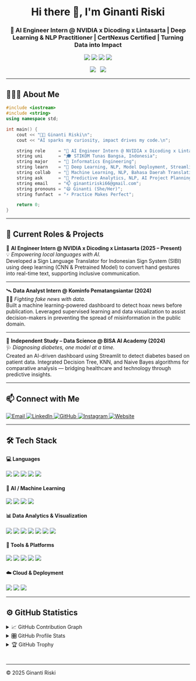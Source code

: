 <h1 align="center">Hi there 👋, I'm Ginanti Riski</h1>
<h3 align="center">🌟 AI Engineer Intern @ NVIDIA x Dicoding x Lintasarta | Deep Learning & NLP Practitioner | CertNexus Certified | Turning Data into Impact</h3>

<p align="center">
  <a href="mailto:ginantiriski66@gmail.com"><img src="https://img.shields.io/badge/Email-D14836?style=flat&logo=gmail&logoColor=white"/></a>
  <a href="https://www.linkedin.com/in/ginanti-riski-483b7a362/" target="_blank"><img src="https://img.shields.io/badge/LinkedIn-blue?style=flat&logo=linkedin&logoColor=white"/></a>
  <a href="https://github.com/GinantiRiski1" target="_blank"><img src="https://img.shields.io/badge/GitHub-100000?style=flat&logo=github&logoColor=white"/></a>
  <a href="https://stikomtunasbangsa.ac.id/web/" target="_blank"><img src="https://img.shields.io/badge/STIKOM_Tunas_Bangsa-informational?style=flat"/></a>
</p>

<div align="center">
  <img src="https://komarev.com/ghpvc/?username=GinantiRiski13&style=for-the-badge&label=Profile+Views"> &nbsp;
  <img src="https://img.shields.io/github/last-commit/GinantiRiski1/GinantiRiski1?style=for-the-badge&label=Last+Update">
</div>

---

<h2>👩🏻‍💻 About Me</h2>

```cpp
#include <iostream>
#include <string>
using namespace std;

int main() {
    cout << "👋🏻 Ginanti Riski\n";
    cout << "AI sparks my curiosity, impact drives my code.\n";

    string role     = "🔭 AI Engineer Intern @ NVIDIA x Dicoding x Lintasarta";
    string uni      = "🎓 STIKOM Tunas Bangsa, Indonesia";
    string major    = "📖 Informatics Engineering";
    string learn    = "🌱 Deep Learning, NLP, Model Deployment, Streamlit, Generative AI";
    string collab   = "👯 Machine Learning, NLP, Bahasa Daerah Translation, AI for Public Service";
    string ask      = "💬 Predictive Analytics, NLP, AI Project Planning";
    string email    = "📫 ginantiriski66@gmail.com";
    string pronouns = "😄 Ginanti (She/Her)";
    string funfact  = "⚡ Practice Makes Perfect";

    return 0;
}
```
---

<h2>🚀 Current Roles & Projects</h2>

🧠 <strong>AI Engineer Intern @ NVIDIA x Dicoding x Lintasarta (2025 – Present)</strong>  
💡 *Empowering local languages with AI.*  
Developed a Sign Language Translator for Indonesian Sign System (SIBI) using deep learning (CNN & Pretrained Model) to convert hand gestures into real-time text, supporting inclusive communication.

---

🛰️ <strong>Data Analyst Intern @ Kominfo Pematangsiantar (2024)</strong>  
🕵️‍♀️ *Fighting fake news with data.*  
Built a machine learning-powered dashboard to detect hoax news before publication. Leveraged supervised learning and data visualization to assist decision-makers in preventing the spread of misinformation in the public domain.

---

🔬 <strong>Independent Study – Data Science @ BISA AI Academy (2024)</strong>  
🩺 *Diagnosing diabetes, one model at a time.*  
Created an AI-driven dashboard using Streamlit to detect diabetes based on patient data. Integrated Decision Tree, KNN, and Naive Bayes algorithms for comparative analysis — bridging healthcare and technology through predictive insights.

---
  
<h2>📫 Connect with Me</h2>

<p align="left">
  <a href="mailto:ginantiriski66@gmail.com" target="_blank">
    <img src="https://img.shields.io/badge/Gmail-D14836?style=for-the-badge&logo=gmail&logoColor=white" alt="Email" />
  </a>
  
  <a href="https://www.linkedin.com/in/ginanti-riski-483b7a362/" target="_blank">
    <img src="https://img.shields.io/badge/LinkedIn-0A66C2?style=for-the-badge&logo=linkedin&logoColor=white" alt="LinkedIn" />
  </a>

  <a href="https://github.com/GinantiRiski1" target="_blank">
    <img src="https://img.shields.io/badge/GitHub-181717?style=for-the-badge&logo=github&logoColor=white" alt="GitHub" />
  </a>

  <a href="https://instagram.com/igin.sv" target="_blank">
    <img src="https://img.shields.io/badge/Instagram-E4405F?style=for-the-badge&logo=instagram&logoColor=white" alt="Instagram" />
  </a>

  <a href="https://stikomtunasbangsa.ac.id/web/" target="_blank">
    <img src="https://img.shields.io/badge/Website-STIKOM--Tunas--Bangsa-green?style=for-the-badge&logo=google-chrome&logoColor=white" alt="Website" />
  </a>
</p>

---
<h2>🛠 Tech Stack</h2>

<h4>💻 Languages</h4>

<p>
  <img src="https://img.shields.io/badge/Python-3776AB?style=for-the-badge&logo=python&logoColor=white"/>
  <img src="https://img.shields.io/badge/R-276DC3?style=for-the-badge&logo=r&logoColor=white"/>
  <img src="https://img.shields.io/badge/SQL-4479A1?style=for-the-badge&logo=mysql&logoColor=white"/>
  <img src="https://img.shields.io/badge/HTML-E34F26?style=for-the-badge&logo=html5&logoColor=white"/>
  <img src="https://img.shields.io/badge/CSS-1572B6?style=for-the-badge&logo=css3&logoColor=white"/>
</p>

<h4>🧠 AI / Machine Learning</h4>

<p>
  <img src="https://img.shields.io/badge/TensorFlow-FF6F00?style=for-the-badge&logo=tensorflow&logoColor=white"/>
  <img src="https://img.shields.io/badge/PyTorch-EE4C2C?style=for-the-badge&logo=pytorch&logoColor=white"/>
  <img src="https://img.shields.io/badge/Scikit--Learn-F7931E?style=for-the-badge&logo=scikit-learn&logoColor=white"/>
  <img src="https://img.shields.io/badge/HuggingFace-FCC624?style=for-the-badge&logo=huggingface&logoColor=black"/>
</p>

<h4>📊 Data Analytics & Visualization</h4>

<p>
  <img src="https://img.shields.io/badge/Pandas-150458?style=for-the-badge&logo=pandas&logoColor=white"/>
  <img src="https://img.shields.io/badge/NumPy-013243?style=for-the-badge&logo=numpy&logoColor=white"/>
  <img src="https://img.shields.io/badge/Matplotlib-11557C?style=for-the-badge&logo=matplotlib&logoColor=white"/>
  <img src="https://img.shields.io/badge/Seaborn-42A5F5?style=for-the-badge&logo=python&logoColor=white"/>
  <img src="https://img.shields.io/badge/Tableau-E97627?style=for-the-badge&logo=tableau&logoColor=white"/>
  <img src="https://img.shields.io/badge/Metabase-509EE3?style=for-the-badge&logo=data&logoColor=white"/>
  <img src="https://img.shields.io/badge/Looker Studio-4285F4?style=for-the-badge&logo=google&logoColor=white"/>
</p>

<h4>🧰 Tools & Platforms</h4>

<p>
  <img src="https://img.shields.io/badge/Jupyter-F37626?style=for-the-badge&logo=jupyter&logoColor=white"/>
  <img src="https://img.shields.io/badge/Google Colab-F9AB00?style=for-the-badge&logo=google-colab&logoColor=black"/>
  <img src="https://img.shields.io/badge/VS Code-007ACC?style=for-the-badge&logo=visual-studio-code&logoColor=white"/>
  <img src="https://img.shields.io/badge/Git-F05032?style=for-the-badge&logo=git&logoColor=white"/>
  <img src="https://img.shields.io/badge/Streamlit-FF4B4B?style=for-the-badge&logo=streamlit&logoColor=white"/>
</p>

<h4>☁️ Cloud & Deployment</h4>

<p>
  <img src="https://img.shields.io/badge/GCP-4285F4?style=for-the-badge&logo=google-cloud&logoColor=white"/>
  <img src="https://img.shields.io/badge/Flask-000000?style=for-the-badge&logo=flask&logoColor=white"/>
  <img src="https://img.shields.io/badge/HuggingFace Spaces-FCC624?style=for-the-badge&logo=huggingface&logoColor=black"/>
</p>
 
---

<h2>⚙️ GitHub Statistics</h2>

<details>
  <summary>📈 GitHub Contribution Graph</summary>
  <br/>
  <img width="99.5%" src="https://github-readme-activity-graph.vercel.app/graph?username=GinantiRiski1&bg_color=011627&color=7FDBCA&title_color=A77DCB&line=A77DCB&point=FF6600&area_color=FFEB95&area=true&hide_border=true&hide_title=true&days=60" alt="GinantiRiski1 Trips' Activity Graph" />
</details>

<details>
  <summary>🎛️ GitHub Profile Stats</summary>
  <br/>
  <img width="49.5%" src="https://github-readme-stats.vercel.app/api?username=GinantiRiski1&show_icons=true&theme=nightowl&hide_border=true" alt="GitHub Stats" />
  <img width="49.5%" src="https://github-readme-streak-stats.herokuapp.com?user=GinantiRiski1&theme=nightowl&date_format=j%20M%5B%20Y%5D&fire=FF6600&ring=FF6656&hide_border=true" alt="GitHub Streak" />
  <br/>
  <img width="35.5%" src="https://github-readme-stats.vercel.app/api/top-langs/?username=GinantiRiski1&langs_count=10&layout=compact&theme=nightowl&hide_border=true" alt="Top Languages" />
  <img width="63.5%" src="https://github-readme-stats.vercel.app/api/wakatime?username=GinantiRiski1&layuout=compact&theme=nightowl&v=2&hide_border=true" alt="Wakatime Stats" />
</details>

<details>
  <summary>🏆 GitHub Trophy</summary>
  <br/>
  <img width="99.5%" src="https://github-profile-trophy.vercel.app/?username=GinantiRiski1&theme=algolia&no-frame=true&column=-1&margin-w=5&margin-h=5" alt="GitHub Trophy" />
</details>

<h1></h1>

---
<p>&#169; 2025 Ginanti Riski</p>

